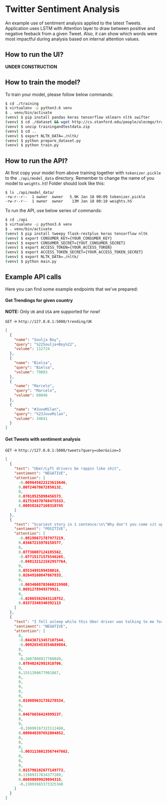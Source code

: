 Twitter Sentiment Analysis
==========================

An example use of sentiment analysis applied to the latest Tweets. Application uses LSTM with
 Attention layer to draw between positive and negative feeback from a given Tweet. Also, it
 can show which words were most impactful during analysis based on internal attention values.

## How to run the UI?

**UNDER CONSTRUCTION**

## How to train the model?

To train your model, please follow below commands:

```bash
$ cd ./training
$ virtualenv -p python3.6 venv
$ . venv/bin/activate
(venv) $ pip install pandas keras tensorflow sklearn nltk swifter
(venv) $ cd ./dataset && wget http://cs.stanford.edu/people/alecmgo/trainingandtestdata.zip
(venv) $ unzip trainingandtestdata.zip
(venv) $ cd ..
(venv) $ export NLTK_DATA=./nltk/
(venv) $ python prepare_dataset.py
(venv) $ python train.py
```

## How to run the API?

At first copy your model from above training together with `tokenizer.pickle` to the `./api/model_data` directory.
 Remember to change the name of you model to `weights.h5`! Folder should look like this:

```
$ ls ./api/model_data/
-rw-r--r--  1 owner  owner   5.9K Jan 18 00:09 tokenizer.pickle
-rw-r--r--  1 owner  owner    13M Jan 18 00:10 weights.h5
```

To run the API, use below series of commands:

```bash
$ cd ./api
$ virtualenv -p python3.6 venv
$ . venv/bin/activate
(venv) $ pip install tweepy flask-restplus keras tensorflow nltk
(venv) $ export CONSUMER_KEY={YOUR_CONSUMER_KEY}
(venv) $ export CONSUMER_SECRET={YOUT_CONSUMER_SECRET}
(venv) $ export ACCESS_TOKEN={YOUR_ACCESS_TOKEN}
(venv) $ export ACCESS_TOKEN_SECRET={YOUR_ACCESS_TOKEN_SECRET}
(venv) $ export NLTK_DATA=./nltk/
(venv) $ python main.py
```

## Example API calls

Here you can find some example endpoints that we've prepared:

#### Get Trendings for given country

**NOTE:** Only `UK` and `USA` are supported for now!

`GET` -> `http://127.0.0.1:5000/trending/UK`

```json
[
  {
    "name": "Soulja Boy",
    "query": "%22Soulja+Boy%22",
    "volume": 112724
  },
  {
    "name": "Bielsa",
    "query": "Bielsa",
    "volume": 79883
  },
  {
    "name": "Marcelo",
    "query": "Marcelo",
    "volume": 60846
  },
  {
    "name": "#JuveMilan",
    "query": "%23JuveMilan",
    "volume": 34641
  }
]
```

#### Get Tweets with sentiment analysis

`GET` -> `http://127.0.0.1:5000/tweets?query=uber&size=3`

```json
[
  {
    "text": "Uber/Lyft drivers be rappin like shit",
    "sentiment": "NEGATIVE",
    "attention": [
      -0.009645622223615646,
      0.00724678672850132,
      0,
      0.07018525898456573,
      0.017534570768475533,
      0.008581627160310745
    ]
  },
  {
    "text": "Scariest story in 1 sentence:\n\"Why don't you come sit up front?\" smiled the Uber driver.",
    "sentiment": "POSITIVE",
    "attention": [
      -0.08198671787977219,
      0.03467215970158577,
      0,
      0.07736007124185562,
      -0.07715171575546265,
      -0.048132121562957764,
      0,
      0.0553499199450016,
      0.02649160847067833,
      0,
      -0.0034008703660219908,
      0.0691278949379921,
      0,
      -0.02065562643110752,
      0.03373348340392113
    ]
  },
  {
    "text": "I fell asleep while this Uber driver was talking to me for what I thought was the rest of the fucking trip but when I woke up he was still talking , I’m tight.",
    "sentiment": "NEGATIVE",
    "attention": [
      0,
      -0.04436713457107544,
      -0.009265453554689884,
      0,
      0,
      -0.1607808917760849,
      0.07840242981910706,
      0,
      0.1551399677991867,
      0,
      0,
      0,
      0,
      0,
      0.019089631736278534,
      0,
      0,
      0.04676656424999237,
      0,
      0,
      -0.19999167323112488,
      0.009048397652804852,
      0,
      0,
      0,
      -0.0031136013567447662,
      0,
      0,
      0,
      0.015796182677149773,
      0.11989317834377289,
      0.06898099929094315,
      -0.13893665373325348
    ]
  }
]
```
